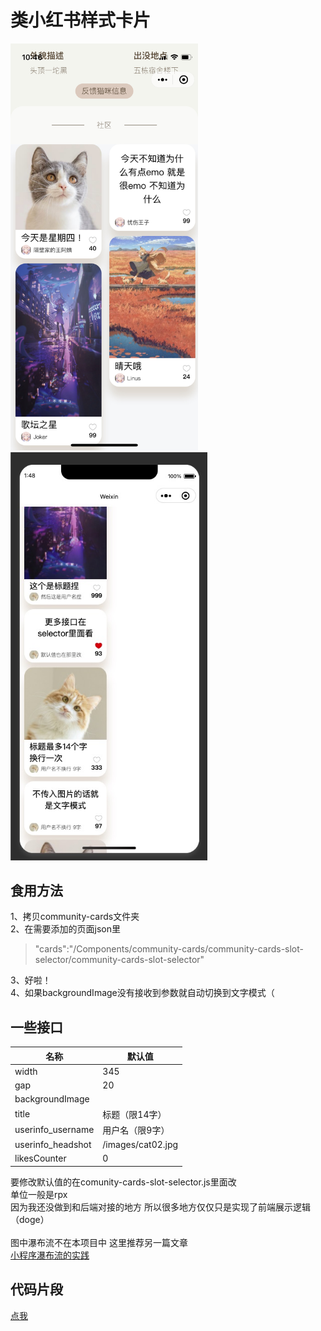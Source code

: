 类小红书样式卡片
====
<img src="https://github.com/itsdapi/Redbook-like-cards/blob/main/images/preview.jpg" width="300"><img src="https://github.com/itsdapi/Redbook-like-cards/blob/main/images/preview2.jpeg" width="315">


食用方法
----

1、拷贝community-cards文件夹<br>
2、在需要添加的页面json里<br>
>"cards":"/Components/community-cards/community-cards-slot-selector/community-cards-slot-selector"<br>

3、好啦！<br>
4、如果backgroundImage没有接收到参数就自动切换到文字模式（

一些接口
----

|名称|默认值|
|---|---|
|width|345|
|gap|20|
|backgroundImage||
|title|标题（限14字）|
|userinfo_username|用户名（限9字）|
|userinfo_headshot|/images/cat02.jpg|
|likesCounter|0|

要修改默认值的在comunity-cards-slot-selector.js里面改<br>
单位一般是rpx<br>
因为我还没做到和后端对接的地方 所以很多地方仅仅只是实现了前端展示逻辑（doge）<br><br>
图中瀑布流不在本项目中 这里推荐另一篇文章<br>
[小程序瀑布流的实践](https://segmentfault.com/a/1190000022415428)

代码片段
----
[点我](https://developers.weixin.qq.com/s/uqXBsJmO7hyA)

